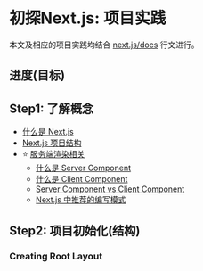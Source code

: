 # 初探Next.js: 项目实践

本文及相应的项目实践均结合 [next.js/docs](https://nextjs.org/docs) 行文进行。

## 进度(目标)

## Step1: 了解概念

- [什么是 Next.js](https://nextjs.org/docs#what-is-nextjs)
- [Next.js 项目结构](https://nextjs.org/docs/getting-started/project-structure)
- ⭐️ [服务端渲染相关](https://nextjs.org/docs/getting-started/react-essentials)
  - [什么是 Server Component](https://nextjs.org/docs/getting-started/react-essentials#server-components)
  - [什么是 Client Component](https://nextjs.org/docs/getting-started/react-essentials#client-components)
  - [Server Component vs Client Component](https://nextjs.org/docs/getting-started/react-essentials#when-to-use-server-and-client-components)
  - [Next.js 中推荐的编写模式](https://nextjs.org/docs/getting-started/react-essentials#patterns)

## Step2: 项目初始化(结构)

### Creating Root Layout
